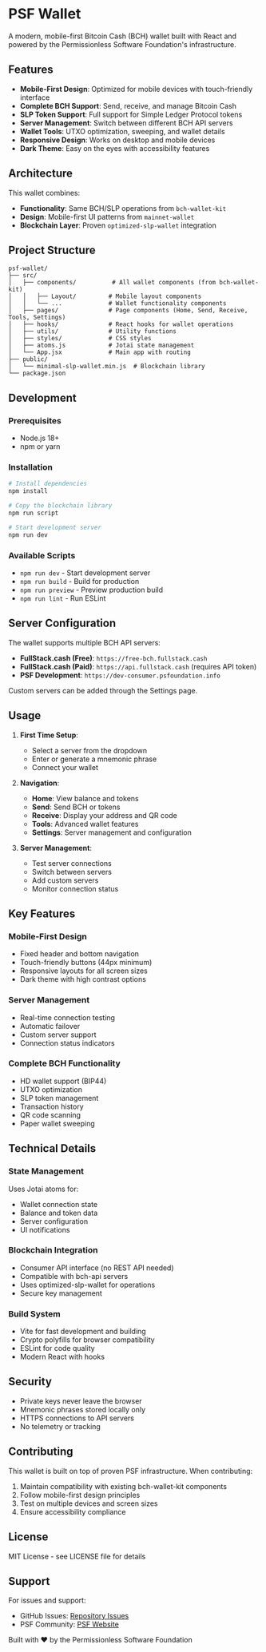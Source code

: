 # PSF Wallet

A modern, mobile-first Bitcoin Cash (BCH) wallet built with React and powered by the Permissionless Software Foundation's infrastructure.

## Features

- **Mobile-First Design**: Optimized for mobile devices with touch-friendly interface
- **Complete BCH Support**: Send, receive, and manage Bitcoin Cash
- **SLP Token Support**: Full support for Simple Ledger Protocol tokens
- **Server Management**: Switch between different BCH API servers
- **Wallet Tools**: UTXO optimization, sweeping, and wallet details
- **Responsive Design**: Works on desktop and mobile devices
- **Dark Theme**: Easy on the eyes with accessibility features

## Architecture

This wallet combines:
- **Functionality**: Same BCH/SLP operations from `bch-wallet-kit`
- **Design**: Mobile-first UI patterns from `mainnet-wallet`
- **Blockchain Layer**: Proven `optimized-slp-wallet` integration

## Project Structure

```
psf-wallet/
├── src/
│   ├── components/          # All wallet components (from bch-wallet-kit)
│   │   ├── Layout/         # Mobile layout components
│   │   └── ...             # Wallet functionality components
│   ├── pages/              # Page components (Home, Send, Receive, Tools, Settings)
│   ├── hooks/              # React hooks for wallet operations
│   ├── utils/              # Utility functions
│   ├── styles/             # CSS styles
│   ├── atoms.js            # Jotai state management
│   └── App.jsx             # Main app with routing
├── public/
│   └── minimal-slp-wallet.min.js  # Blockchain library
└── package.json
```

## Development

### Prerequisites

- Node.js 18+ 
- npm or yarn

### Installation

```bash
# Install dependencies
npm install

# Copy the blockchain library
npm run script

# Start development server
npm run dev
```

### Available Scripts

- `npm run dev` - Start development server
- `npm run build` - Build for production
- `npm run preview` - Preview production build
- `npm run lint` - Run ESLint

## Server Configuration

The wallet supports multiple BCH API servers:

- **FullStack.cash (Free)**: `https://free-bch.fullstack.cash`
- **FullStack.cash (Paid)**: `https://api.fullstack.cash` (requires API token)
- **PSF Development**: `https://dev-consumer.psfoundation.info`

Custom servers can be added through the Settings page.

## Usage

1. **First Time Setup**:
   - Select a server from the dropdown
   - Enter or generate a mnemonic phrase
   - Connect your wallet

2. **Navigation**:
   - **Home**: View balance and tokens
   - **Send**: Send BCH or tokens
   - **Receive**: Display your address and QR code
   - **Tools**: Advanced wallet features
   - **Settings**: Server management and configuration

3. **Server Management**:
   - Test server connections
   - Switch between servers
   - Add custom servers
   - Monitor connection status

## Key Features

### Mobile-First Design
- Fixed header and bottom navigation
- Touch-friendly buttons (44px minimum)
- Responsive layouts for all screen sizes
- Dark theme with high contrast options

### Server Management
- Real-time connection testing
- Automatic failover
- Custom server support
- Connection status indicators

### Complete BCH Functionality
- HD wallet support (BIP44)
- UTXO optimization
- SLP token management
- Transaction history
- QR code scanning
- Paper wallet sweeping

## Technical Details

### State Management
Uses Jotai atoms for:
- Wallet connection state
- Balance and token data
- Server configuration
- UI notifications

### Blockchain Integration
- Consumer API interface (no REST API needed)
- Compatible with bch-api servers
- Uses optimized-slp-wallet for operations
- Secure key management

### Build System
- Vite for fast development and building
- Crypto polyfills for browser compatibility  
- ESLint for code quality
- Modern React with hooks

## Security

- Private keys never leave the browser
- Mnemonic phrases stored locally only
- HTTPS connections to API servers
- No telemetry or tracking

## Contributing

This wallet is built on top of proven PSF infrastructure. When contributing:

1. Maintain compatibility with existing bch-wallet-kit components
2. Follow mobile-first design principles
3. Test on multiple devices and screen sizes
4. Ensure accessibility compliance

## License

MIT License - see LICENSE file for details

## Support

For issues and support:
- GitHub Issues: [Repository Issues](https://github.com/psf/wallet/issues)
- PSF Community: [PSF Website](https://psfoundation.info)

Built with ❤️ by the Permissionless Software Foundation